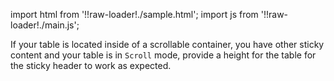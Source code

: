 import html from '!!raw-loader!./sample.html';
import js from '!!raw-loader!./main.js';

If your table is located inside of a scrollable container, you have other sticky content and your table is in `Scroll` mode,
provide a height for the table for the sticky header to work as expected.

<Editor html={html} js={js} />
